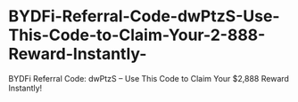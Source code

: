 # BYDFi-Referral-Code-dwPtzS-Use-This-Code-to-Claim-Your-2-888-Reward-Instantly-
BYDFi Referral Code: dwPtzS – Use This Code to Claim Your $2,888 Reward Instantly!
